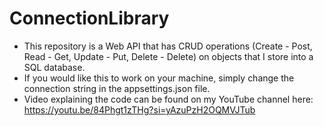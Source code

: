 # ConnectionLibrary
- This repository is a Web API that has CRUD operations (Create - Post, Read - Get, Update - Put, Delete - Delete) on objects that I store into a SQL database.
- If you would like this to work on your machine, simply change the connection string in the appsettings.json file.
- Video explaining the code can be found on my YouTube channel here: https://youtu.be/84Phgt1zTHg?si=yAzuPzH2OQMVJTub
